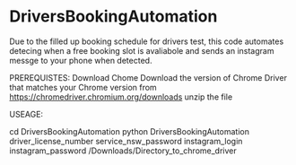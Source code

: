 # DriversBookingAutomation
Due to the filled up booking schedule for drivers test, this code automates detecing when a free booking slot is avaliabole and sends an instagram messge to your phone when detected. 

PREREQUISTES:
Download Chome
Download the version of Chrome Driver that matches your Chrome version from https://chromedriver.chromium.org/downloads
unzip the file


USEAGE:

cd DriversBookingAutomation
python DriversBookingAutomation driver_license_number service_nsw_password instagram_login instagram_password  /Downloads/Directory_to_chrome_driver


